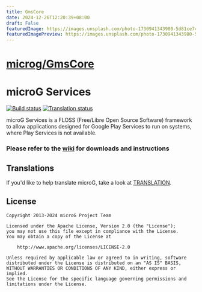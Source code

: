 ```yaml
---
title: GmsCore
date: 2024-12-26T12:20:39+08:00
draft: False
featuredImage: https://images.unsplash.com/photo-1730941343980-5d81ce7c768b?ixid=M3w0NjAwMjJ8MHwxfHJhbmRvbXx8fHx8fHx8fDE3MzUxODY3NTh8&ixlib=rb-4.0.3
featuredImagePreview: https://images.unsplash.com/photo-1730941343980-5d81ce7c768b?ixid=M3w0NjAwMjJ8MHwxfHJhbmRvbXx8fHx8fHx8fDE3MzUxODY3NTh8&ixlib=rb-4.0.3
---
```


# [microg/GmsCore](https://github.com/microg/GmsCore)

# microG Services

[![Build status](https://github.com/microg/GmsCore/actions/workflows/build.yml/badge.svg)](https://github.com/microg/GmsCore/actions/workflows/build.yml)
<a href=TRANSLATION.md>
<img src="https://hosted.weblate.org/widget/microg/svg-badge.svg" alt="Translation status" />
</a>

microG Services is a FLOSS (Free/Libre Open Source Software) framework to allow applications designed for Google Play Services to run on systems, where Play Services is not available.

### Please refer to the [wiki](https://github.com/microg/GmsCore/wiki) for downloads and instructions

## Translations

If you'd like to help translate microG, take a look at [TRANSLATION](TRANSLATION.md).


License
-------
    Copyright 2013-2024 microG Project Team

    Licensed under the Apache License, Version 2.0 (the "License");
    you may not use this file except in compliance with the License.
    You may obtain a copy of the License at

        http://www.apache.org/licenses/LICENSE-2.0

    Unless required by applicable law or agreed to in writing, software
    distributed under the License is distributed on an "AS IS" BASIS,
    WITHOUT WARRANTIES OR CONDITIONS OF ANY KIND, either express or implied.
    See the License for the specific language governing permissions and
    limitations under the License.
